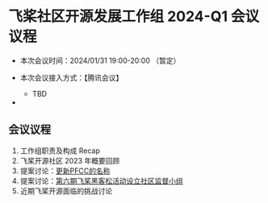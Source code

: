 # 飞桨社区开源发展工作组 2024-Q1 会议议程

- 本次会议时间：2024/01/31 19:00-20:00 （暂定）

- 本次会议接入方式：【腾讯会议】

    - TBD

- 


## 会议议程

1. 工作组职责及构成 Recap
2. 飞桨开源社区 2023 年概要回顾
3. 提案讨论：[更新PFCC的名称](https://github.com/PaddlePaddle/community/issues/805)
4. 提案讨论：[第六期飞桨黑客松活动设立社区监督小组](https://github.com/PaddlePaddle/community/issues/804)
5. 近期飞桨开源面临的挑战讨论